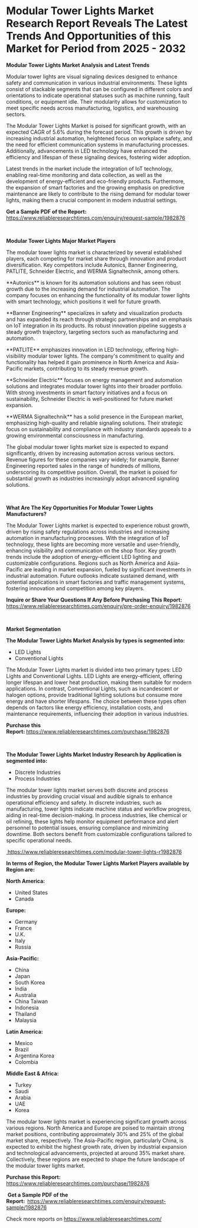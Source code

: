 <p><h1>Modular Tower Lights Market Research Report Reveals The Latest Trends And Opportunities of this Market for Period from 2025 - 2032</h1></p><p><strong>Modular Tower Lights Market Analysis and Latest Trends</strong></p>
<p><p>Modular tower lights are visual signaling devices designed to enhance safety and communication in various industrial environments. These lights consist of stackable segments that can be configured in different colors and orientations to indicate operational statuses such as machine running, fault conditions, or equipment idle. Their modularity allows for customization to meet specific needs across manufacturing, logistics, and warehousing sectors.</p><p>The Modular Tower Lights Market is poised for significant growth, with an expected CAGR of 5.6% during the forecast period. This growth is driven by increasing industrial automation, heightened focus on workplace safety, and the need for efficient communication systems in manufacturing processes. Additionally, advancements in LED technology have enhanced the efficiency and lifespan of these signaling devices, fostering wider adoption.</p><p>Latest trends in the market include the integration of IoT technology, enabling real-time monitoring and data collection, as well as the development of energy-efficient and eco-friendly products. Furthermore, the expansion of smart factories and the growing emphasis on predictive maintenance are likely to contribute to the rising demand for modular tower lights, making them a crucial component in modern industrial settings.</p></p>
<p><strong>Get a Sample PDF of the Report:&nbsp;</strong> <a href="https://www.reliableresearchtimes.com/enquiry/request-sample/1982876?utm_campaign=2237&utm_medium=2&utm_source=Github&utm_content=ia&utm_term=10042025&utm_id=modular-tower-lights">https://www.reliableresearchtimes.com/enquiry/request-sample/1982876</a></p>
<p>&nbsp;</p>
<p><strong>Modular Tower Lights Major Market Players</strong></p>
<p><p>The modular tower lights market is characterized by several established players, each competing for market share through innovation and product diversification. Key competitors include Autonics, Banner Engineering, PATLITE, Schneider Electric, and WERMA Signaltechnik, among others.</p><p>**Autonics** is known for its automation solutions and has seen robust growth due to the increasing demand for industrial automation. The company focuses on enhancing the functionality of its modular tower lights with smart technology, which positions it well for future growth.</p><p>**Banner Engineering** specializes in safety and visualization products and has expanded its reach through strategic partnerships and an emphasis on IoT integration in its products. Its robust innovation pipeline suggests a steady growth trajectory, targeting sectors such as manufacturing and automation.</p><p>**PATLITE** emphasizes innovation in LED technology, offering high-visibility modular tower lights. The company's commitment to quality and functionality has helped it gain prominence in North America and Asia-Pacific markets, contributing to its steady revenue growth.</p><p>**Schneider Electric** focuses on energy management and automation solutions and integrates modular tower lights into their broader portfolio. With strong investments in smart factory initiatives and a focus on sustainability, Schneider Electric is well-positioned for future market expansion.</p><p>**WERMA Signaltechnik** has a solid presence in the European market, emphasizing high-quality and reliable signaling solutions. Their strategic focus on sustainability and compliance with industry standards appeals to a growing environmental consciousness in manufacturing.</p><p>The global modular tower lights market size is expected to expand significantly, driven by increasing automation across various sectors. Revenue figures for these companies vary widely; for example, Banner Engineering reported sales in the range of hundreds of millions, underscoring its competitive position. Overall, the market is poised for substantial growth as industries increasingly adopt advanced signaling solutions.</p></p>
<p>&nbsp;</p>
<p><strong>What Are The Key Opportunities For Modular Tower Lights Manufacturers?</strong></p>
<p><p>The Modular Tower Lights market is expected to experience robust growth, driven by rising safety regulations across industries and increasing automation in manufacturing processes. With the integration of IoT technology, these lights are becoming more versatile and user-friendly, enhancing visibility and communication on the shop floor. Key growth trends include the adoption of energy-efficient LED lighting and customizable configurations. Regions such as North America and Asia-Pacific are leading in market expansion, fueled by significant investments in industrial automation. Future outlooks indicate sustained demand, with potential applications in smart factories and traffic management systems, fostering innovation and competition among key players.</p></p>
<p><strong>Inquire or Share Your Questions If Any Before Purchasing This Report:</strong> <a href="https://www.reliableresearchtimes.com/enquiry/pre-order-enquiry/1982876?utm_campaign=2237&utm_medium=2&utm_source=Github&utm_content=ia&utm_term=10042025&utm_id=modular-tower-lights">https://www.reliableresearchtimes.com/enquiry/pre-order-enquiry/1982876</a></p>
<p>&nbsp;</p>
<p><strong>Market Segmentation</strong></p>
<p><strong>The Modular Tower Lights Market Analysis by types is segmented into:</strong></p>
<p><ul><li>LED Lights</li><li>Conventional Lights</li></ul></p>
<p><p>The Modular Tower Lights market is divided into two primary types: LED Lights and Conventional Lights. LED Lights are energy-efficient, offering longer lifespan and lower heat production, making them suitable for modern applications. In contrast, Conventional Lights, such as incandescent or halogen options, provide traditional lighting solutions but consume more energy and have shorter lifespans. The choice between these types often depends on factors like energy efficiency, installation costs, and maintenance requirements, influencing their adoption in various industries.</p></p>
<p><strong>Purchase this Report:&nbsp;</strong><a href="https://www.reliableresearchtimes.com/purchase/1982876?utm_campaign=2237&utm_medium=2&utm_source=Github&utm_content=ia&utm_term=10042025&utm_id=modular-tower-lights">https://www.reliableresearchtimes.com/purchase/1982876</a></p>
<p>&nbsp;</p>
<p><strong>The Modular Tower Lights Market Industry Research by Application is segmented into:</strong></p>
<p><ul><li>Discrete Industries</li><li>Process Industries</li></ul></p>
<p><p>The modular tower lights market serves both discrete and process industries by providing crucial visual and audible signals to enhance operational efficiency and safety. In discrete industries, such as manufacturing, tower lights indicate machine status and workflow progress, aiding in real-time decision-making. In process industries, like chemical or oil refining, these lights help monitor equipment performance and alert personnel to potential issues, ensuring compliance and minimizing downtime. Both sectors benefit from customizable configurations tailored to specific operational needs.</p></p>
<p><a href="https://www.reliableresearchtimes.com/modular-tower-lights-r1982876?utm_campaign=2237&utm_medium=2&utm_source=Github&utm_content=ia&utm_term=10042025&utm_id=modular-tower-lights">&nbsp;https://www.reliableresearchtimes.com/modular-tower-lights-r1982876</a></p>
<p><strong>In terms of Region, the Modular Tower Lights Market Players available by Region are:</strong></p>
<p>
    <p> <strong> North America: </strong>
        <ul>
            <li>United States</li>
            <li>Canada</li>
        </ul>
        </p> 
    <p> <strong> Europe: </strong>
        <ul>
            <li>Germany</li>
            <li>France</li>
            <li>U.K.</li>
            <li>Italy</li>
            <li>Russia</li>
        </ul>
        </p> 
    <p> <strong> Asia-Pacific: </strong>
        <ul>
            <li>China</li>
            <li>Japan</li>
            <li>South Korea</li>
            <li>India</li>
            <li>Australia</li>
            <li>China Taiwan</li>
            <li>Indonesia</li>
            <li>Thailand</li>
            <li>Malaysia</li>
        </ul>
        </p> 
    <p> <strong> Latin America: </strong>
        <ul>
            <li>Mexico</li>
            <li>Brazil</li>
            <li>Argentina Korea</li>
            <li>Colombia</li>
        </ul>
        </p> 
    <p> <strong> Middle East & Africa: </strong>
        <ul>
            <li>Turkey</li>
            <li>Saudi</li>
            <li>Arabia</li>
            <li>UAE</li>
            <li>Korea</li>
        </ul>
    </p>
    </p>
<p><p>The modular tower lights market is experiencing significant growth across various regions. North America and Europe are poised to maintain strong market positions, contributing approximately 30% and 25% of the global market share, respectively. The Asia-Pacific region, particularly China, is expected to exhibit the highest growth rate, driven by industrial expansion and technological advancements, projected at around 35% market share. Collectively, these regions are expected to shape the future landscape of the modular tower lights market.</p></p>
<p><strong>Purchase this Report: </strong><a href="https://www.reliableresearchtimes.com/purchase/1982876?utm_campaign=2237&utm_medium=2&utm_source=Github&utm_content=ia&utm_term=10042025&utm_id=modular-tower-lights">https://www.reliableresearchtimes.com/purchase/1982876</a></p>
<p>&nbsp;<strong>Get a Sample PDF of the Report:&nbsp;&nbsp;</strong><a href="https://www.reliableresearchtimes.com/enquiry/request-sample/1982876?utm_campaign=2237&utm_medium=2&utm_source=Github&utm_content=ia&utm_term=10042025&utm_id=modular-tower-lights">https://www.reliableresearchtimes.com/enquiry/request-sample/1982876</a></p>
<p><strong></strong></p>
<p>Check more reports on <a href="https://www.reliableresearchtimes.com/?utm_campaign=2237&utm_medium=2&utm_source=Github&utm_content=ia&utm_term=10042025&utm_id=modular-tower-lights">https://www.reliableresearchtimes.com/</a></p>